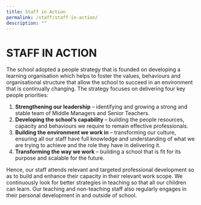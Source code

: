 ```yaml
---
title: Staff in Action
permalink: /staff/staff-in-action/
description: ""
---
```


# STAFF IN ACTION

The school adopted a people strategy that is founded on developing a learning organisation which helps to foster the values, behaviours and organisational structure that allow the school to succeed in an environment that is continually changing. The strategy focuses on delivering four key people priorities:

1. **Strengthening our leadership** – identifying and growing a strong and stable team of Middle Managers and Senior Teachers.
2. **Developing the school’s capability** – building the people resources, capacity and behaviours we require to remain effective professionals.
3. **Building the environment we work in** – transforming our culture, ensuring all our staff have full knowledge and understanding of what we are trying to achieve and the role they have in delivering it.
4. **Transforming the way we work** – building a school that is fit for its purpose and scalable for the future.

Hence, our staff attends relevant and targeted professional development so as to build and enhance their capacity in their relevant work scope. We continuously look for better strategies in teaching so that all our children can learn. Our teaching and non-teaching staff also regularly engages in their personal development in and outside of school.
